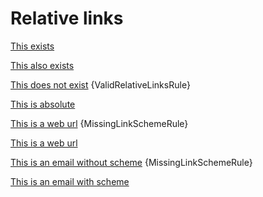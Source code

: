 # Relative links

[This exists](relative-links.md)

[This also exists](./relative-links.md)

[This does not exist](./nothing-to-see-here.md) {ValidRelativeLinksRule}

[This is absolute](/so-should-not-trigger.md)

[This is a web url](www.example.com) {MissingLinkSchemeRule}

[This is a web url](https://www.example.com)

[This is an email without scheme](example@example.com) {MissingLinkSchemeRule}

[This is an email with scheme](mailto:example@example.com)
